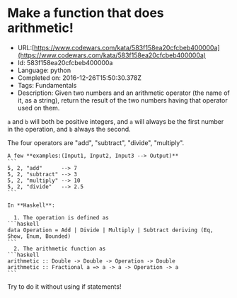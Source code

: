 # Make a function that does arithmetic!

 - URL:[https://www.codewars.com/kata/583f158ea20cfcbeb400000a](https://www.codewars.com/kata/583f158ea20cfcbeb400000a)
 - Id: 583f158ea20cfcbeb400000a
 - Language: python
 - Completed on: 2016-12-26T15:50:30.378Z
 - Tags: Fundamentals
 - Description:
Given two numbers and an arithmetic operator (the name of it, as a string), return the result of the two numbers having that operator used on them. 


```a``` and ```b``` will both be positive integers, and ```a``` will always be the first number in the operation, and ```b``` always the second.

The four operators are "add", "subtract", "divide", "multiply". 

~~~if-not:haskell
A few **examples:(Input1, Input2, Input3 --> Output)**
```
5, 2, "add"      --> 7
5, 2, "subtract" --> 3
5, 2, "multiply" --> 10
5, 2, "divide"   --> 2.5
```
~~~

~~~if:haskell
In **Haskell**:

  1. The operation is defined as
```haskell
data Operation = Add | Divide | Multiply | Subtract deriving (Eq, Show, Enum, Bounded)
```
  2. The arithmetic function as 
```haskell
arithmetic :: Double -> Double -> Operation -> Double
arithmetic :: Fractional a => a -> a -> Operation -> a
```
~~~


Try to do it without using if statements!

